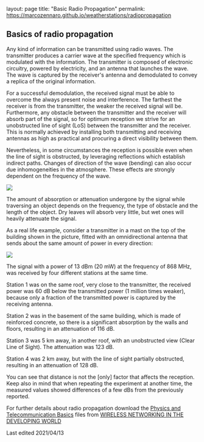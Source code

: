 layout: page
title: "Basic Radio Propagation"
permalink: https://marcozennaro.github.io/weatherstations/radiopropagation

## Basics of radio propagation

Any kind of information can be transmitted using radio waves. The
transmitter produces a carrier wave at the specified frequency which is
modulated with the information. The transmitter is composed of
electronic circuitry, powered by electricity, and an antenna that
launches the wave. The wave is captured by the receiver\'s antenna and
demodulated to convey a replica of the original information.

For a successful demodulation, the received signal must be able to
overcome the always present noise and interference. The farthest the
receiver is from the transmitter, the weaker the received signal will
be. Furthermore, any obstacle between the transmitter and the receiver
will absorb part of the signal, so for optimum reception we strive for
an unobstructed line of sight (LoS) between the transmitter and the
receiver. This is normally achieved by installing both transmitting and
receiving antennas as high as practical and procuring a direct
visibility between them.

Nevertheless, in some circumstances the reception is possible even when
the line of sight is obstructed, by leveraging reflections which
establish indirect paths. Changes of direction of the wave (bending) can
also occur due inhomogeneities in the atmosphere. These effects are
strongly dependent on the frequency of the wave.

![](/en/Documentation/basics/images/img_basics_of_radio_propagation/media/image1.png)

The amount of absorption or attenuation undergone by the signal while
traversing an object depends on the frequency, the type of obstacle and
the length of the object. Dry leaves will absorb very little, but wet
ones will heavily attenuate the signal.

As a real life example, consider a transmitter in a mast on the top of
the building shown in the picture, fitted with an omnidirectional
antenna that sends about the same amount of power in every direction:

![](/en/Documentation/basics/images/img_basics_of_radio_propagation/media/image2.png)

The signal with a power of 13 dBm (20 mW) at the frequency of 868 MHz,
was received by four different stations at the same time.

Station 1 was on the same roof, very close to the transmitter, the
received power was 60 dB below the transmitted power (1 million times
weaker), because only a fraction of the transmitted power is captured by
the receiving antenna.

Station 2 was in the basement of the same building, which is made of
reinforced concrete, so there is a significant absorption by the walls
and floors, resulting in an attenuation of 116 dB.

Station 3 was 5 km away, in another roof, with an unobstructed view
(Clear Line of Sight). The attenuation was 123 dB.

Station 4 was 2 km away, but with the line of sight partially
obstructed, resulting in an attenuation of 128 dB.

You can see that distance is not the [only] factor that affects the
reception. Keep also in mind that when repeating the experiment at
another time, the measured values showed differences of a few dBs from
the previously reported.

For further details about radio propagation download the [Physics and Telecommunication Basics](http://wndw.net/pdf/wndw3-en/ch02-telecommunications-basics.pdf) files from [WIRELESS NETWORKING IN THE DEVELOPING WORLD](http://wndw.net/book.html)

Last edited 2021/04/13
